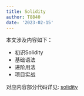 ```yaml
---
title: Solidity
author: T8840
date: '2023-02-15'
---
```


本文涉及内容如下：
- 初识Solidity
- 基础语法
- 进阶用法
- 项目实战


对应内容部分代码详见:  [solidity](https://github.com/T8840/solidity)